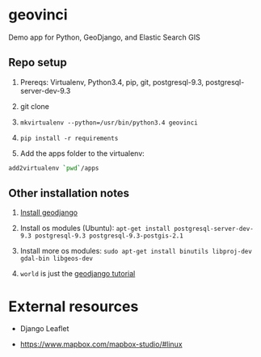 # geovinci
Demo app for Python, GeoDjango, and Elastic Search GIS

## Repo setup

1. Prereqs: Virtualenv, Python3.4, pip, git, postgresql-9.3, postgresql-server-dev-9.3

2. git clone

3. `mkvirtualenv --python=/usr/bin/python3.4 geovinci`

4. `pip install -r requirements`

5. Add the apps folder to the virtualenv:
  ```bash
  add2virtualenv `pwd`/apps
  ```




## Other installation notes

1. [Install geodjango](https://docs.djangoproject.com/en/1.8/ref/contrib/gis/install/)

2. Install os modules (Ubuntu): `apt-get install postgresql-server-dev-9.3 postgresql-9.3 postgresql-9.3-postgis-2.1`

3. Install more os modules: `sudo apt-get install binutils libproj-dev gdal-bin libgeos-dev`


5. `world` is just the [geodjango tutorial](https://docs.djangoproject.com/en/1.8/ref/contrib/gis/tutorial/#introduction)


# External resources

* Django Leaflet

* https://www.mapbox.com/mapbox-studio/#linux

